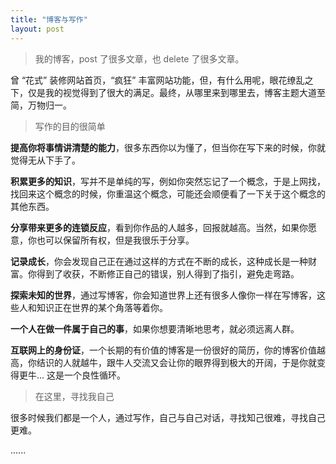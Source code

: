 ```yaml
---
title: "博客与写作"
layout: post
---
```


> 我的博客，post 了很多文章，也 delete 了很多文章。

曾 “花式” 装修网站首页，“疯狂” 丰富网站功能，但，有什么用呢，眼花缭乱之下，仅是我的视觉得到了很大的满足。最终，从哪里来到哪里去，博客主题大道至简，万物归一。

> 写作的目的很简单

**提高你将事情讲清楚的能力**，很多东西你以为懂了，但当你在写下来的时候，你就觉得无从下手了。

**积累更多的知识**，写并不是单纯的写，例如你突然忘记了一个概念，于是上网找，找回来这个概念的时候，你重温这个概念，可能还会顺便看了一下关于这个概念的其他东西。

**分享带来更多的连锁反应**，看到你作品的人越多，回报就越高。当然，如果你愿意，你也可以保留所有权，但是我很乐于分享。

**记录成长**，你会发现自己正在通过这样的方式在不断的成长，这种成长是一种财富。你得到了收获，不断修正自己的错误，别人得到了指引，避免走弯路。

**探索未知的世界**，通过写博客，你会知道世界上还有很多人像你一样在写博客，这些人和知识正在世界的某个角落等着你。

**一个人在做一件属于自己的事**，如果你想要清晰地思考，就必须远离人群。

**互联网上的身份证**，一个长期的有价值的博客是一份很好的简历，你的博客价值越高，你结识的人就越牛，跟牛人交流又会让你的眼界得到极大的开阔，于是你就变得更牛… 这是一个良性循环。

> 在这里，寻找我自己

很多时候我们都是一个人，通过写作，自己与自己对话，寻找知己很难，寻找自己更难。

......



